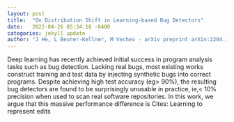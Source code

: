```yaml
---
layout: post
title:  "On Distribution Shift in Learning-based Bug Detectors"
date:   2022-04-26 05:34:18 -0400
categories: jekyll update
author: "J He, L Beurer-Kellner, M Vechev - arXiv preprint arXiv:2204.10049, 2022"
---
```

Deep learning has recently achieved initial success in program analysis tasks such as bug detection. Lacking real bugs, most existing works construct training and test data by injecting synthetic bugs into correct programs. Despite achieving high test accuracy (eg> 90%), the resulting bug detectors are found to be surprisingly unusable in practice, ie,< 10% precision when used to scan real software repositories. In this work, we argue that this massive performance difference is Cites: Learning to represent edits